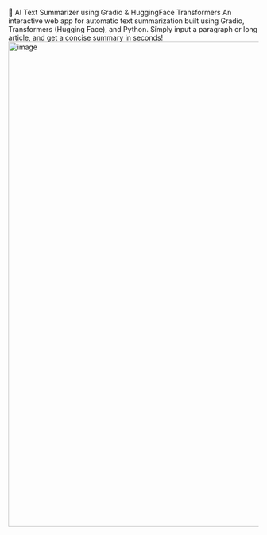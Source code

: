 📝 AI Text Summarizer using Gradio & HuggingFace Transformers
An interactive web app for automatic text summarization built using Gradio, Transformers (Hugging Face), and Python. Simply input a paragraph or long article, and get a concise summary in seconds!
<img width="1917" height="973" alt="image" src="https://github.com/user-attachments/assets/4fe36d66-04a0-492a-91c7-e63ab32bfa55" />
